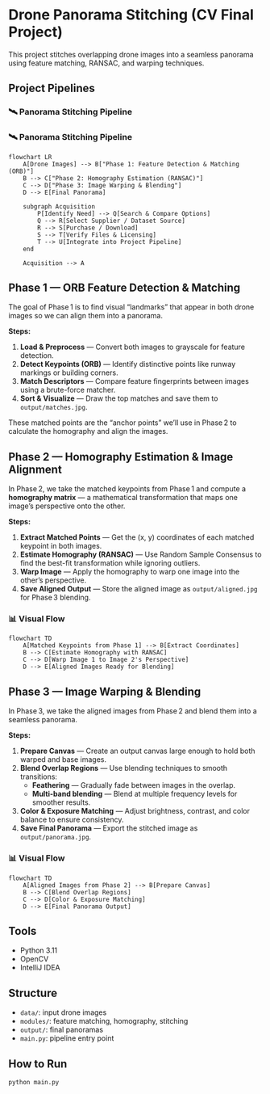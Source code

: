 # Drone Panorama Stitching (CV Final Project)

This project stitches overlapping drone images into a seamless panorama using feature matching, RANSAC, and warping techniques.
## Project Pipelines

### 🛰 Panorama Stitching Pipeline

### 🛰 Panorama Stitching Pipeline

```mermaid
flowchart LR
    A[Drone Images] --> B["Phase 1: Feature Detection & Matching (ORB)"]
    B --> C["Phase 2: Homography Estimation (RANSAC)"]
    C --> D["Phase 3: Image Warping & Blending"]
    D --> E[Final Panorama]

    subgraph Acquisition
        P[Identify Need] --> Q[Search & Compare Options]
        Q --> R[Select Supplier / Dataset Source]
        R --> S[Purchase / Download]
        S --> T[Verify Files & Licensing]
        T --> U[Integrate into Project Pipeline]
    end

    Acquisition --> A
```

## Phase 1 — ORB Feature Detection & Matching

The goal of Phase 1 is to find visual “landmarks” that appear in both drone images so we can align them into a panorama.

**Steps:**
1. **Load & Preprocess** — Convert both images to grayscale for feature detection.
2. **Detect Keypoints (ORB)** — Identify distinctive points like runway markings or building corners.
3. **Match Descriptors** — Compare feature fingerprints between images using a brute-force matcher.
4. **Sort & Visualize** — Draw the top matches and save them to `output/matches.jpg`.

These matched points are the “anchor points” we’ll use in Phase 2 to calculate the homography and align the images.
## Phase 2 — Homography Estimation & Image Alignment

In Phase 2, we take the matched keypoints from Phase 1 and compute a **homography matrix** — a mathematical transformation that maps one image’s perspective onto the other.

**Steps:**
1. **Extract Matched Points** — Get the (x, y) coordinates of each matched keypoint in both images.
2. **Estimate Homography (RANSAC)** — Use Random Sample Consensus to find the best-fit transformation while ignoring outliers.
3. **Warp Image** — Apply the homography to warp one image into the other’s perspective.
4. **Save Aligned Output** — Store the aligned image as `output/aligned.jpg` for Phase 3 blending.

### 📊 Visual Flow
```mermaid
flowchart TD
    A[Matched Keypoints from Phase 1] --> B[Extract Coordinates]
    B --> C[Estimate Homography with RANSAC]
    C --> D[Warp Image 1 to Image 2's Perspective]
    D --> E[Aligned Images Ready for Blending]

```

## Phase 3 — Image Warping & Blending

In Phase 3, we take the aligned images from Phase 2 and blend them into a seamless panorama.

**Steps:**
1. **Prepare Canvas** — Create an output canvas large enough to hold both warped and base images.
2. **Blend Overlap Regions** — Use blending techniques to smooth transitions:
    - **Feathering** — Gradually fade between images in the overlap.
    - **Multi-band blending** — Blend at multiple frequency levels for smoother results.
3. **Color & Exposure Matching** — Adjust brightness, contrast, and color balance to ensure consistency.
4. **Save Final Panorama** — Export the stitched image as `output/panorama.jpg`.

### 📊 Visual Flow
```mermaid
flowchart TD
    A[Aligned Images from Phase 2] --> B[Prepare Canvas]
    B --> C[Blend Overlap Regions]
    C --> D[Color & Exposure Matching]
    D --> E[Final Panorama Output]
```
## Tools
- Python 3.11
- OpenCV
- IntelliJ IDEA

## Structure
- `data/`: input drone images
- `modules/`: feature matching, homography, stitching
- `output/`: final panoramas
- `main.py`: pipeline entry point

## How to Run
```bash
python main.py
